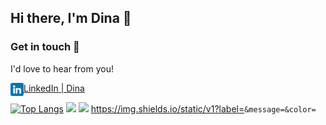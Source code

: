 ## Hi there, I'm Dina 👋
### Get in touch 🤝
I'd love to hear from you!

<a href="https://www.linkedin.com/in/dina-kvivesen-7ab5141b4/"><img align="left" src="https://raw.githubusercontent.com/dina-kvivesen/dina-kvivesen/main/images/linkedin.png" alt="Dina | LinkedIn" width="21px"/></a>[LinkedIn | Dina](https://www.linkedin.com/in/dina-kvivesen-7ab5141b4/)



[![Top Langs](https://github-readme-stats.vercel.app/api/top-langs/?username=dina-kvivesen&layout=compact)](https://github.com/dina-kvivesen)
![](https://img.shields.io/badge/Code-React-informational?style=plastic&logo=appveyor<>&logoColor=blue)
![]([https://img.shields.io/badge/Code-React-informational?style=plastic&logo=appveyor<>&logoColor=blue](https://img.shields.io/static/v1?label=<code>&message=<react>&color=<blueviolet>))
https://img.shields.io/static/v1?label=<code>&message=<react>&color=<blueviolet>



<!--
**dina-kvivesen/dina-kvivesen** is a ✨ _special_ ✨ repository because its `README.md` (this file) appears on your GitHub profile.

Here are some ideas to get you started:

- 🔭 I’m currently working on ...
- 🌱 I’m currently learning ...
- 👯 I’m looking to collaborate on ...
- 🤔 I’m looking for help with ...
- 💬 Ask me about ...
- 📫 How to reach me: ...
- 😄 Pronouns: ...
- ⚡ Fun fact: ...
-->
